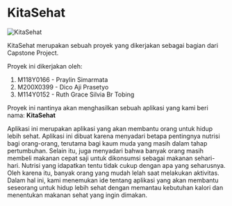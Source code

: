# KitaSehat

![KitaSehat](https://user-images.githubusercontent.com/99348807/206862105-b6f736ea-8b99-43f5-b25b-6b8843e77067.png)

KitaSehat merupakan sebuah proyek yang dikerjakan sebagai bagian dari Capstone Project.

Proyek ini dikerjakan oleh:
1. M118Y0166 - Praylin Simarmata
2. M200X0399 - Dico Aji Prasetyo
3. M114Y0152 - Ruth Grace Silvia Br Tobing

Proyek ini nantinya akan menghasilkan sebuah aplikasi yang kami beri nama: **KitaSehat**

Aplikasi ini merupakan aplikasi yang akan membantu orang untuk hidup lebih sehat. Aplikasi ini dibuat karena menyadari betapa pentingnya nutrisi bagi orang-orang, terutama bagi kaum muda yang masih dalam tahap pertumbuhan. Selain itu, juga menyadari bahwa banyak orang masih membeli makanan cepat saji untuk dikonsumsi sebagai makanan sehari-hari. Nutrisi yang idapatkan tentu tidak cukup dengan apa yang seharusnya. Oleh karena itu, banyak orang yang mudah lelah saat melakukan aktivitas. Dalam hal ini, kami menemukan ide tentang aplikasi yang akan membantu seseorang untuk hidup lebih sehat dengan memantau kebutuhan kalori dan menentukan makanan sehat yang ingin dimakan.
